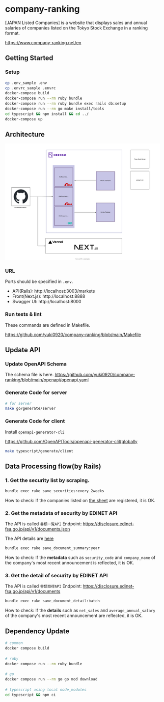 # company-ranking

[JAPAN Listed Companies] is a website that displays sales and annual salaries of companies listed on the Tokyo Stock Exchange in a ranking format.

https://www.company-ranking.net/en

## Getting Started

### Setup

```sh
cp .env_sample .env
cp .envrc_sample .envrc
docker-compose build
docker-compose run --rm ruby bundle
docker-compose run --rm ruby bundle exec rails db:setup
docker-compose run --rm go make install/tools
cd typescript && npm install && cd ../
docker-compose up
```

## Architecture

![System Architecture Image](./architecture.drawio.svg)

### URL

Ports should be specified in `.env`.

- API(Rails): http://localhost:3003/markets
- Front(Next.js): http://localhost:8888
- Swagger UI: http://localhost:8000


### Run tests & lint

These commands are defined in Makefile.

https://github.com/yuki0920/company-ranking/blob/main/Makefile

## Update API

### Update OpenAPI Schema

The schema file is here.
https://github.com/yuki0920/company-ranking/blob/main/openapi/openapi.yaml

### Generate Code for server

```sh
# for server
make go/generate/server
```


### Generate Code for client

Install `openapi-generator-cli`

https://github.com/OpenAPITools/openapi-generator-cli#globally

```sh
make typescript/generate/client
```

## Data Processing flow(by Rails)

### 1. Get the security list by scraping.

```sh
bundle exec rake save_securities:every_2weeks
```

How to check: If the companies listed on [the sheet](https://www.jpx.co.jp/listing/stocks/new/index.html) are registered, it is OK.

### 2. Get the metadata of security by EDINET API

The API is called `書類一覧API`
Endpoint: https://disclosure.edinet-fsa.go.jp/api/v1/documents.json

The API details are [here](https://disclosure2dl.edinet-fsa.go.jp/guide/static/disclosure/WZEK0110.html)

```sh
bundle exec rake save_document_summary:year
```

How to check: If the **metadata** such as `security_code` and `company_name` of the company's most recent announcement is reflected, it is OK.

### 3. Get the detail of security by EDINET API

The API is called `書類取得API`
Endpoint: https://disclosure.edinet-fsa.go.jp/api/v1/documents


```sh
bundle exec rake save_document_detail:batch
```

How to check: If the **details** such as `net_sales` and `average_annual_salary` of the company's most recent announcement are reflected, it is OK.

## Dependency Update

```sh
# common
docker compose build

# ruby
docker compose run --rm ruby bundle

# go
docker compose run --rm go go mod download

# typescript using local node_modules
cd typescript && npm ci
```
